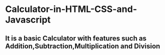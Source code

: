 # Calculator-in-HTML-CSS-and-Javascript
## It is a basic Calculator with features such as Addition,Subtraction,Multiplication and Division
